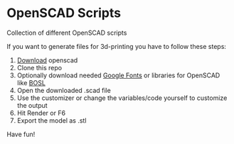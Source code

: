 # OpenSCAD Scripts
Collection of different OpenSCAD scripts

If you want to generate files for 3d-printing you have to follow these steps:

1. [Download](https://openscad.org/downloads.html) openscad
2. Clone this repo
3. Optionally download needed [Google Fonts](https://fonts.google.com/) or libraries for OpenSCAD like [BOSL](https://github.com/revarbat/BOSL)
4. Open the downloaded .scad file
5. Use the customizer or change the variables/code yourself to customize the output
6. Hit Render or F6
7. Export the model as .stl

Have fun!
